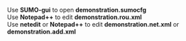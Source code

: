 Use **SUMO-gui** to open **demonstration.sumocfg**  
Use **Notepad++** to edit **demonstration.rou.xml**  
Use **netedit** or **Notepad++** to edit **demonstration.net.xml** or **demonstration.add.xml**  
